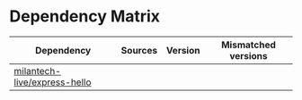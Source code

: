 # Dependency Matrix

Dependency | Sources | Version | Mismatched versions
---------- | ------- | ------- | -------------------
[milantech-live/express-hello](https://github.com/milantech-live/express-hello.git) |  | []() | 
